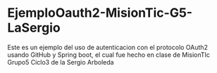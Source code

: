# EjemploOauth2-MisionTic-G5-LaSergio
 Este es un ejemplo del uso de autenticacion con el protocolo OAuth2 usando GitHub y Spring boot, el cual fue hecho en clase de MisionTIc Grupo5 Ciclo3 de la Sergio Arboleda
